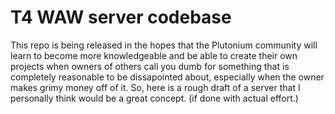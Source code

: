 
# T4 WAW server codebase

This repo is being released in the hopes that the Plutonium community will learn to become more knowledgeable and be able to create their own projects when owners of others call you dumb for something that is completely reasonable to be dissapointed about, especially when the owner makes grimy money off of it. So, here is a rough draft of a server that I personally think would be a great concept. (if done with actual effort.)

